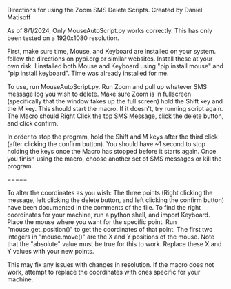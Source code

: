 Directions for using the Zoom SMS Delete Scripts.
Created by Daniel Matisoff

As of 8/1/2024, Only MouseAutoScript.py works correctly.
This has only been tested on a 1920x1080 resolution. 

First, make sure time, Mouse, and Keyboard are installed on your system. follow the directions on pypi.org or similar websites. Install these at your own risk. 
I installed both Mouse and Keyboard using "pip install mouse" and "pip install keyboard". Time was already installed for me.

To use, run MouseAutoScript.py. Run Zoom and pull up whatever SMS message log you wish to delete.
Make sure Zoom is in fullscreen (specifically that the window takes up the full screen)
hold the Shift key and the M key. This should start the macro. If it doesn't, try running script again.
The Macro should Right Click the top SMS Message, click the delete button, and click confirm. 

In order to stop the program, hold the Shift and M keys after the third click (after clicking the confirm button). 
You should have ~1 second to stop holding the keys once the Macro has stopped before it starts again.
Once you finish using the macro, choose another set of SMS messages or kill the program.

=====

To alter the coordinates as you wish: 
The three points (Right clicking the message, left clicking the delete button, and left clicking the confirm button) have been documented in the comments of the file.
To find the right coordinates for your machine, run a python shell, and import Keyboard. 
Place the mouse where you want for the specific point. Run "mouse.get_position()" to get the coordinates of that point.
The first two integers in "mouse.move()" are the X and Y positions of the mouse. Note that the "absolute" value must be true for this to work.
Replace these X and Y values with your new points.

This may fix any issues with changes in resolution. If the macro does not work, attempt to replace the coordinates with ones specific for your machine.
